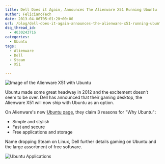 ```yaml
---
title: Dell Does it Again, Announces The Alienware X51 Running Ubuntu
author: FelicianoTech
date: 2013-04-06T05:01:20+00:00
url: /blog/dell-does-it-again-announces-the-alienware-x51-running-ubuntu/
dsq_thread_id:
  - 4030243716
categories:
  - Ubuntu
tags:
  - Alienware
  - Dell
  - Steam
  - X51

---
```

<img class="aligncenter size-full wp-image-134" alt="Image of the Alienware X51 with Ubuntu" src="/assets/img/article/ubuntu-alienware-x51.jpg" />

Ubuntu made some great headway in 2012 and the excitement doesn&#8217;t seem to be over. Dell has announced that their gaming desktop, the Alienware X51 will now ship with Ubuntu as an option.<!--more-->

On Alienware's new [Ubuntu page][alienware], they claim 3 reasons for "Why Ubuntu":

* Simple and stylish
* Fast and secure
* Free applications and storage

Name dropping Steam on Linux, Dell further details gaming on Ubuntu and the large assortment of free software.

<img class="size-medium wp-image-136 aligncenter" alt="Ubuntu Applications" src="/assets/img/article/alienware-ubuntu-software.jpg" />



[alienware]: http://www.alienware.com/ubuntu/
